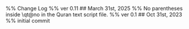 %% Change Log
%% ver 0.11 ## March 31st, 2025
%% No parentheses inside \qt@no in the Quran text script file.
%% ver 0.1 ## Oct 31st, 2023
%% initial commit
